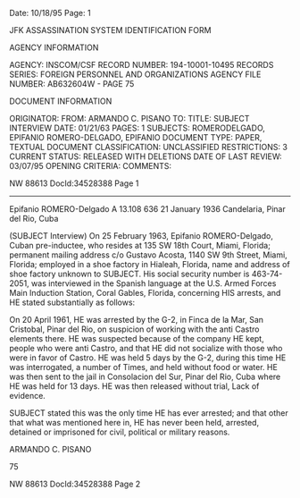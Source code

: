 Date: 10/18/95
Page: 1

JFK ASSASSINATION SYSTEM
IDENTIFICATION FORM

AGENCY INFORMATION

AGENCY: INSCOM/CSF
RECORD NUMBER: 194-10001-10495
RECORDS SERIES: FOREIGN PERSONNEL AND ORGANIZATIONS
AGENCY FILE NUMBER: AB632604W - PAGE 75

DOCUMENT INFORMATION

ORIGINATOR:
FROM: ARMANDO C. PISANO
TO:
TITLE: SUBJECT INTERVIEW
DATE: 01/21/63
PAGES: 1
SUBJECTS: ROMERODELGADO, EPIFANIO
ROMERO-DELGADO, EPIFANIO
DOCUMENT TYPE: PAPER, TEXTUAL DOCUMENT
CLASSIFICATION: UNCLASSIFIED
RESTRICTIONS: 3
CURRENT STATUS: RELEASED WITH DELETIONS
DATE OF LAST REVIEW: 03/07/95
OPENING CRITERIA:
COMMENTS:

NW 88613 DocId:34528388 Page 1

---

Epifanio ROMERO-Delgado
A 13.108 636
21 January 1936
Candelaria, Pinar del Rio, Cuba

(SUBJECT Interview) On 25 February 1963, Epifanio ROMERO-Delgado, Cuban pre-inductee, who resides at 135 SW 18th Court, Miami, Florida; permanent mailing address c/o Gustavo Acosta, 1140 SW 9th Street, Miami, Florida; employed in a shoe factory in Hialeah, Florida, name and address of shoe factory unknown to SUBJECT. His social security number is 463-74-2051, was interviewed in the Spanish language at the U.S. Armed Forces Main Induction Station, Coral Gables, Florida, concerning HIS arrests, and HE stated substantially as follows:

On 20 April 1961, HE was arrested by the G-2, in Finca de la Mar, San Cristobal, Pinar del Rio, on suspicion of working with the anti Castro elements there. HE was suspected because of the company HE kept, people who were anti Castro, and that HE did not socialize with those who were in favor of Castro. HE was held 5 days by the G-2, during this time HE was interrogated, a number of Times, and held without food or water. HE was then sent to the jail in Consolacion del Sur, Pinar del Rio, Cuba where HE was held for 13 days. HE was then released without trial, Lack of evidence.

SUBJECT stated this was the only time HE has ever arrested; and that other that what was mentioned here in, HE has never been held, arrested, detained or imprisoned for civil, political or military reasons.

ARMANDO C. PISANO

75

NW 88613 DocId:34528388 Page 2
